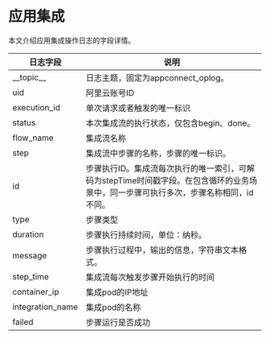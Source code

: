 # 应用集成

本文介绍应用集成操作日志的字段详情。

|日志字段|说明|
|----|--|
|\_\_topic\_\_|日志主题，固定为appconnect\_oplog。|
|uid|阿里云账号ID|
|execution\_id|单次请求或者触发的唯一标识|
|status|本次集成流的执行状态，仅包含begin、done。|
|flow\_name|集成流名称|
|step|集成流中步骤的名称，步骤的唯一标识。|
|id|步骤执行ID。集成流每次执行的唯一索引，可解码为stepTime时间戳字段。在包含循环的业务场景中，同一步骤可执行多次，步骤名称相同，id不同。 |
|type|步骤类型|
|duration|步骤执行持续时间，单位：纳秒。|
|message|步骤执行过程中，输出的信息，字符串文本格式。|
|step\_time|集成流每次触发步骤开始执行的时间|
|container\_ip|集成pod的IP地址|
|integration\_name|集成pod的名称|
|failed|步骤运行是否成功|

